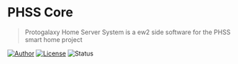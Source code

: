 # PHSS Core
> Protogalaxy Home Server System is a ew2 side software for the PHSS smart home project

[![Author](https://img.shields.io/badge/Author-SolitudeRA-ff69b4.svg)](https://www.protogalaxy.me)
[![License](https://img.shields.io/badge/License-GPLv3-blue.svg)](https://www.gnu.org/licenses/gpl-3.0.en.html)
![Status](https://img.shields.io/badge/Status-Alpha-orange.svg)